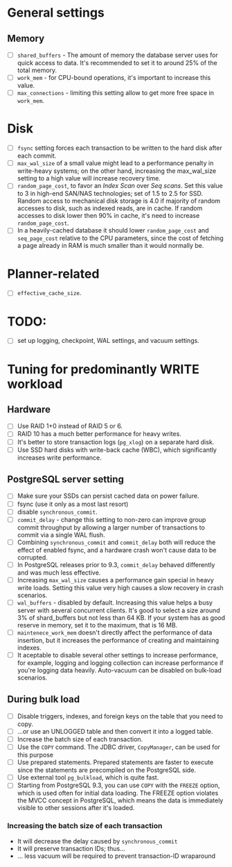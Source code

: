 # General settings
## Memory
- [ ]  `shared_buffers` - The amount of memory the database server uses for quick access to data. It's recommended to set it to around 25% of the total memory.
- [ ]  `work_mem` - for CPU-bound operations, it's important to increase this value.
- [ ]  `max_connections` - limiting this setting allow to get more free space in `work_mem`.

# Disk
- [ ] `fsync` setting forces each transaction to be written to the hard disk after each commit.
- [ ] `max_wal_size` of a small value might lead to a performance penalty in write-heavy systems; on the other hand, increasing the max_wal_size setting to a high value will increase recovery time.
- [ ] `random_page_cost`, to favor an _Index Scan_ over _Seq scans_. Set this value to 3 in high-end SAN/NAS technologies; set of 1.5 to 2.5 for SSD. Random access to mechanical disk storage is 4.0 if majority of random accesses to disk, such as indexed reads, are in cache. If random accesses to disk lower then 90% in cache, it's need to increase `random_page_cost`.
- [ ]  In a heavily-cached database it should lower `random_page_cost` and `seq_page_cost` relative to the CPU parameters, since the cost of fetching a page already in RAM is much smaller than it would normally be.

# Planner-related
- [ ] `effective_cache_size`.

# TODO:
- [ ] set up logging, checkpoint, WAL settings, and vacuum settings.

# Tuning for predominantly WRITE workload 
## Hardware
- [ ] Use RAID 1+0 instead of RAID 5 or 6.
- [ ] RAID 10 has a much better performance for heavy writes.
- [ ] It's better to store transaction logs (`pg_xlog`) on a separate hard disk.
- [ ] Use SSD hard disks with write-back cache (WBC), which significantly increases write performance.

## PostgreSQL server setting
- [ ] Make sure your SSDs can persist cached data on power failure.
- [ ] fsync (use it only as a most last resort)
- [ ] disable `synchronous_commit`.
- [ ] `commit_delay` - change this setting to non-zero can improve group commit throughput by allowing a larger number of transactions to commit via a single WAL flush.
- [ ] Combining `synchronous_commit` and `commit_delay` both will reduce the effect of enabled fsync, and a hardware crash won't cause data to be corrupted.
- [ ] In PostgreSQL releases prior to 9.3, `commit_delay` behaved differently and was much less effective.
- [ ] Increasing `max_wal_size` causes a performance gain special in heavy write loads. Setting this value very high causes a slow recovery in crash scenarios.
- [ ] `wal_buffers` - disabled by default. Increasing this value helps a busy server with several concurrent clients. It's good to select a size around 3% of shard_buffers but not less than 64 KB. If your system has as good reserve in memory, set it to the maximum, that is 16 MB.
- [ ] `maintenece_work_mem` doesn't directly affect the performance of data insertion, but it increases the performance of creating and maintaining indexes.
- [ ] It aceptable to disable several other settings to increase performance, for example, logging and logging collection can increase performance if you're logging data heavily. Auto-vacuum can be disabled on bulk-load scenarios.

## During bulk load
- [ ] Disable triggers, indexes, and foreign keys on the table that you need to copy.
- [ ] ...or use an UNLOGGED table and then convert it into a logged table.
- [ ]  Increase the batch size of each transaction.
- [ ]  Use the `COPY` command. The JDBC driver, `CopyManager`, can be used for this purpose
- [ ]  Use prepared statements. Prepared statements are faster to execute since the statements are precompiled on the PostgreSQL side.
- [ ]  Use external tool `pg_bulkload`, which is quite fast.
- [ ]  Starting from PostgreSQL 9.3, you can use `COPY` with the `FREEZE` option, which is used often for initial data loading. The FREEZE option violates the MVCC concept in PostgreSQL, which means the data is immediately visible to other sessions after it's loaded.

### Increasing the batch size of each transaction
* It will decrease the delay caused by `synchronous_commit`
* It will preserve transaction IDs; thus...
* ... less vacuum will be required to prevent transaction-ID wraparound

